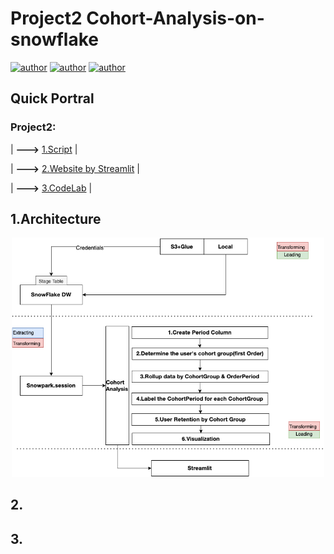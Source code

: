 # Project2 Cohort-Analysis-on-snowflake
[![author](https://img.shields.io/badge/Author-Rayden_Xu-blue.svg)](https://www.linkedin.com/in/rundong-xu-269012230/) 
[![author](https://img.shields.io/badge/Author-Binghui_Lai-blue.svg)](https://www.linkedin.com/in/binghui-lai/) 
[![author](https://img.shields.io/badge/Author-Ziwei_Duan-blue.svg)](https://www.linkedin.com/in/ziwei-duan-create/) 

## Quick Portral
### Project2:
| **--->** [1.Script]() |

| **--->** [2.Website by Streamlit]() |

| **--->** [3.CodeLab]() |

## 1.Architecture

<div align=center>
<img src="src/Architecture.png" width="500px">
</div>

## 2.

## 3.
